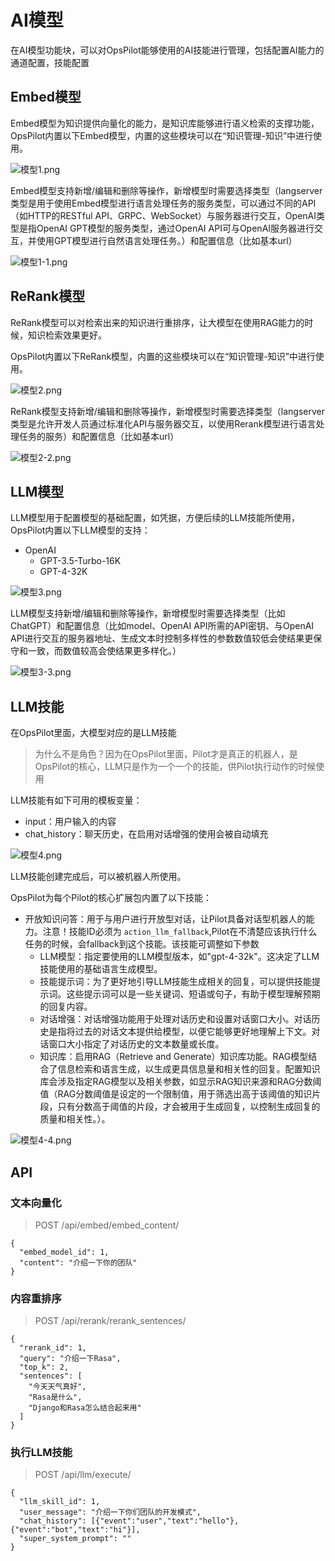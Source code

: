 # AI模型

在AI模型功能块，可以对OpsPilot能够使用的AI技能进行管理，包括配置AI能力的通道配置，技能配置

## Embed模型

Embed模型为知识提供向量化的能力，是知识库能够进行语义检索的支撑功能，OpsPilot内置以下Embed模型，内置的这些模块可以在“知识管理-知识”中进行使用。

![模型1.png](https://static.cwoa.net/63fca4df4b93470d991944a39573e05a.png)

Embed模型支持新增/编辑和删除等操作，新增模型时需要选择类型（langserver类型是用于使用Embed模型进行语言处理任务的服务类型，可以通过不同的API（如HTTP的RESTful API、GRPC、WebSocket）与服务器进行交互，OpenAI类型是指OpenAI GPT模型的服务类型，通过OpenAI API可与OpenAI服务器进行交互，并使用GPT模型进行自然语言处理任务。）和配置信息（比如基本url）

![模型1-1.png](https://static.cwoa.net/8810c79527b643ef930251d41e57884b.png)

## ReRank模型

ReRank模型可以对检索出来的知识进行重排序，让大模型在使用RAG能力的时候，知识检索效果更好。

OpsPilot内置以下ReRank模型，内置的这些模块可以在“知识管理-知识”中进行使用。


![模型2.png](https://static.cwoa.net/1d101b079b8a4c13ad49ba55e0bade60.png)

ReRank模型支持新增/编辑和删除等操作，新增模型时需要选择类型（langserver类型是允许开发人员通过标准化API与服务器交互，以使用Rerank模型进行语言处理任务的服务）和配置信息（比如基本url）

![模型2-2.png](https://static.cwoa.net/b3a5b63566fe4dec8410543df7ebfb2a.png)

## LLM模型

LLM模型用于配置模型的基础配置，如凭据，方便后续的LLM技能所使用，OpsPilot内置以下LLM模型的支持：

* OpenAI
  * GPT-3.5-Turbo-16K
  * GPT-4-32K

![模型3.png](https://static.cwoa.net/fc7cd10259584a74a3478021e25d169a.png)

LLM模型支持新增/编辑和删除等操作，新增模型时需要选择类型（比如ChatGPT）和配置信息（比如model、OpenAI API所需的API密钥、与OpenAI API进行交互的服务器地址、生成文本时控制多样性的参数数值较低会使结果更保守和一致，而数值较高会使结果更多样化。）

![模型3-3.png](https://static.cwoa.net/3cfdffb027394a30a55c32717c856605.png)

## LLM技能

在OpsPilot里面，大模型对应的是LLM技能

> 为什么不是角色？因为在OpsPilot里面，Pilot才是真正的机器人，是OpsPilot的核心，LLM只是作为一个一个的技能，供Pilot执行动作的时候使用

LLM技能有如下可用的模板变量：

* input：用户输入的内容
* chat_history：聊天历史，在启用对话增强的使用会被自动填充

![模型4.png](https://static.cwoa.net/23bf0d66d9984cdcbcbfb7f60ba675df.png)

LLM技能创建完成后，可以被机器人所使用。

OpsPilot为每个Pilot的核心扩展包内置了以下技能：

* 开放知识问答：用于与用户进行开放型对话，让Pilot具备对话型机器人的能力。注意！技能ID必须为 `action_llm_fallback`,Pilot在不清楚应该执行什么任务的时候，会fallback到这个技能。该技能可调整如下参数
  * LLM模型：指定要使用的LLM模型版本，如"gpt-4-32k"。这决定了LLM技能使用的基础语言生成模型。
  * 技能提示词：为了更好地引导LLM技能生成相关的回复，可以提供技能提示词。这些提示词可以是一些关键词、短语或句子，有助于模型理解预期的回复内容。
  * 对话增强：对话增强功能用于处理对话历史和设置对话窗口大小。对话历史是指将过去的对话文本提供给模型，以便它能够更好地理解上下文。对话窗口大小指定了对话历史的文本数量或长度。
  * 知识库：启用RAG（Retrieve and Generate）知识库功能。RAG模型结合了信息检索和语言生成，以生成更具信息量和相关性的回复。配置知识库会涉及指定RAG模型以及相关参数，如显示RAG知识来源和RAG分数阈值（RAG分数阈值是设定的一个限制值，用于筛选出高于该阈值的知识片段，只有分数高于阈值的片段，才会被用于生成回复，以控制生成回复的质量和相关性。）。

![模型4-4.png](https://static.cwoa.net/710cea7cf66d4a4e88afcb06a951a475.png)


## API

### 文本向量化

> POST /api/embed/embed_content/

```
{
  "embed_model_id": 1,
  "content": "介绍一下你的团队"
}
```

### 内容重排序

> POST /api/rerank/rerank_sentences/

```
{
  "rerank_id": 1,
  "query": "介绍一下Rasa",
  "top_k": 2,
  "sentences": [
    "今天天气真好",
    "Rasa是什么",
    "Django和Rasa怎么结合起来用"
  ]
}
```

### 执行LLM技能

> POST /api/llm/execute/

```
{
  "llm_skill_id": 1,
  "user_message": "介绍一下你们团队的开发模式",
  "chat_history": [{"event":"user","text":"hello"},{"event":"bot","text":"hi"}],
  "super_system_prompt": ""
}
```
